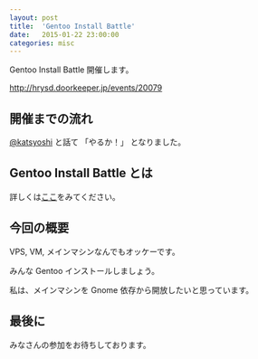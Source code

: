 ```yaml
---
layout: post
title:  'Gentoo Install Battle'
date:   2015-01-22 23:00:00
categories: misc
---
```


Gentoo Install Battle 開催します。

http://hrysd.doorkeeper.jp/events/20079

## 開催までの流れ

[@katsyoshi](https://twitter.com/katsyoshi) と話て 「やるか！」 となりました。

## Gentoo Install Battle とは

詳しくは[ここ](http://togetter.com/li/136660)をみてください。

## 今回の概要

VPS, VM, メインマシンなんでもオッケーです。

みんな Gentoo インストールしましょう。

私は、メインマシンを Gnome 依存から開放したいと思っています。

## 最後に

みなさんの参加をお待ちしております。
